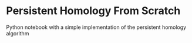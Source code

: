 # Persistent Homology From Scratch
Python notebook with a simple implementation of the persistent homology algorithm
